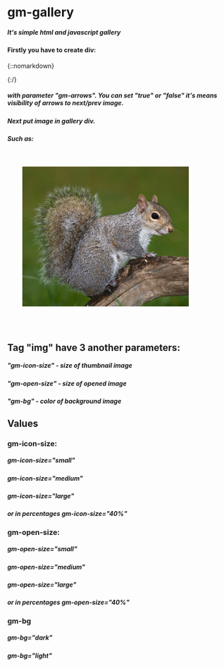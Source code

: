 # gm-gallery
##### It's simple html and javascript gallery

#### Firstly you have to create div:

{::nomarkdown}
  <div id="gm-gallery" gm-arrows="true">
  
  </div>
{:/}

##### with parameter "gm-arrows". You can set "true" or "false" it's means visibility of arrows to next/prev image.

##### Next put image in gallery div. 
##### Such as:

  <pre>
  <div id="gm-gallery" gm-arrows="true">
    <img class="img-medium" gm-icon-size="small" gm-open-size="medium" gm-bg="dark" src="img/picture2.jpg">
  </div>
  </pre>
  
## Tag "img" have 3 another parameters:

##### "gm-icon-size" - size of thumbnail image
##### "gm-open-size" - size of opened image
##### "gm-bg" - color of background image

## Values

### gm-icon-size:

##### gm-icon-size="small"
##### gm-icon-size="medium"
##### gm-icon-size="large"
##### or in percentages gm-icon-size="40%"

### gm-open-size:

##### gm-open-size="small"
##### gm-open-size="medium"
##### gm-open-size="large"
##### or in percentages gm-open-size="40%"

### gm-bg

##### gm-bg="dark"
##### gm-bg="light"

